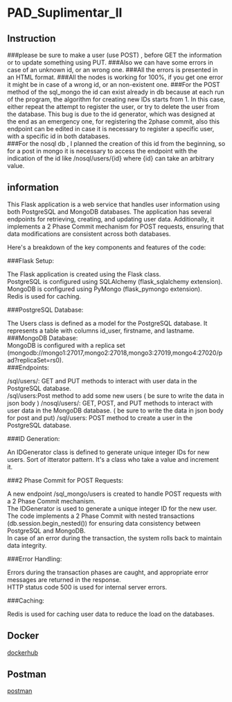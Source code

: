 # PAD_Suplimentar_II

## Instruction
###please be sure to make a user (use POST) , before GET the information or to update something using PUT.
###Also we can have some errors in case of an unknown id, or an wrong one.
###All the errors is presented in an HTML format.
###All the nodes is working for 100%, if you get one error it might be in case of a wrong id, or an non-existent one.
###For the POST method of the sql_mongo the id can exist already in db because at each run of the program, the algorithm for creating new IDs starts from 1. In this case, either repeat the attempt to register the user, or try to delete the user from the database. This bug is due to the id generator, which was designed at the end as an emergency one, for registering the 2phase commit, also this endpoint can be edited in case it is necessary to register a specific user, with a specific id in both databases.  
###For the nosql db , I planned the creation of this id from the beginning, so for a post in mongo it is necessary to access the endpoint with the indication of the id like /nosql/users/{id} where {id} can take an arbitrary value.

## information  
This Flask application is a web service that handles user information using both PostgreSQL and MongoDB databases. The application has several endpoints for retrieving, creating, and updating user data. Additionally, it implements a 2 Phase Commit mechanism for POST requests, ensuring that data modifications are consistent across both databases.

Here's a breakdown of the key components and features of the code:

###Flask Setup:

The Flask application is created using the Flask class.  
PostgreSQL is configured using SQLAlchemy (flask_sqlalchemy extension).  
MongoDB is configured using PyMongo (flask_pymongo extension).  
Redis is used for caching.  

###PostgreSQL Database:

The Users class is defined as a model for the PostgreSQL database. It represents a table with columns id_user, firstname, and lastname.  
###MongoDB Database:  
MongoDB is configured with a replica set (mongodb://mongo1:27017,mongo2:27018,mongo3:27019,mongo4:27020/pad?replicaSet=rs0).  
###Endpoints:  

/sql/users/<id>: GET and PUT methods to interact with user data in the PostgreSQL database.  
/sql/users:Post method to add some new users ( be sure to write the data in json body )
/nosql/users/<id>: GET, POST, and PUT methods to interact with user data in the MongoDB database.  ( be sure to write the data in json body for post and put)
/sql/users: POST method to create a user in the PostgreSQL database.  

###ID Generation:  

An IDGenerator class is defined to generate unique integer IDs for new users. Sort of itterator pattern. It's a class who take a value and increment it.

###2 Phase Commit for POST Requests:  

A new endpoint /sql_mongo/users is created to handle POST requests with a 2 Phase Commit mechanism.  
The IDGenerator is used to generate a unique integer ID for the new user.  
The code implements a 2 Phase Commit with nested transactions (db.session.begin_nested()) for ensuring data consistency between PostgreSQL and MongoDB.    
In case of an error during the transaction, the system rolls back to maintain data integrity.  

###Error Handling:  

Errors during the transaction phases are caught, and appropriate error messages are returned in the response.  
HTTP status code 500 is used for internal server errors.  

###Caching:  

Redis is used for caching user data to reduce the load on the databases.  


## Docker
[dockerhub](https://hub.docker.com/repository/docker/katko/pad_suplimentary_2/general)

## Postman
[postman](https://www.postman.com/katko23/workspace/utm/collection/24315989-d6cd493a-c90b-40e1-922b-0974b9accf56?action=share&creator=24315989)
